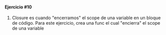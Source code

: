 #### Ejercicio #10

1. Closure es cuando "encerramos" el scope de una variable en un bloque de código.
Para este ejercicio, crea una func el cual "encierra" el scope de una variable